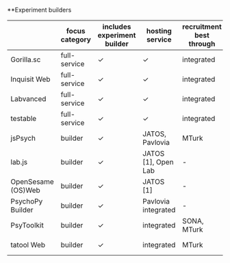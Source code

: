 **Experiment builders

|                    | focus category | includes experiment builder |  hosting service    | recruitment best through | monthly license | price per participant | backend     |
|--------------------|----------------|-----------------------------|---------------------|--------------------------|-----------------|-----------------------|-------------|
| Gorilla.sc         | full-service   | ✓                           | ✓                   | integrated               | -               | 1 US$                 | visual      |
| Inquisit Web       | full-service   | ✓                           | ✓                   | integrated               | ~200 US$        | -                     | visual      |
| Labvanced          | full-service   | ✓                           | ✓                   | integrated               | ~387 US$        | ~1.5 US$              | visual      |
| testable           | full-service   | ✓                           | ✓                   | integrated               | n.a. [5]        | n.a. [5]              | visual      |
| jsPsych            | builder        | ✓                           | JATOS, Pavlovia     | MTurk                    | free            | free                  | JS          |
| lab.js             | builder        | ✓                           | JATOS [1], Open Lab | -                        | free            | free                  | JS          |
| OpenSesame (OS)Web | builder        | ✓                           | JATOS [1]           | -                        | free            | free                  | visual / JS |
| PsychoPy Builder   | builder        | ✓                           | Pavlovia integrated | -                        | free            | free                  | visual / JS |
| PsyToolkit         | builder        | ✓                           | integrated          | SONA, MTurk              | free            | free                  | visual / JS |
| tatool Web         | builder        | ✓                           | integrated          | MTurk                    | free            | free                  | visual / JS |
